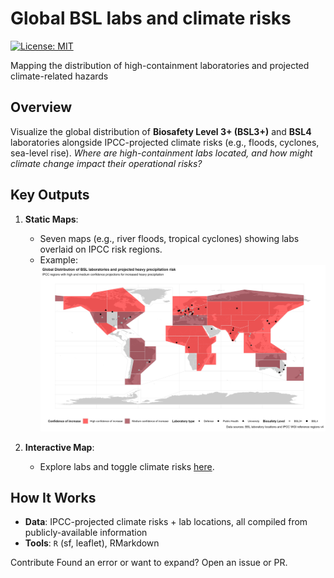 # Global BSL labs and climate risks
[![License: MIT](https://img.shields.io/badge/License-MIT-yellow.svg)](https://opensource.org/licenses/MIT)

Mapping the distribution of high-containment laboratories and projected climate-related hazards

## Overview  
Visualize the global distribution of **Biosafety Level 3+ (BSL3+)** and **BSL4** laboratories alongside IPCC-projected climate risks (e.g., floods, cyclones, sea-level rise). *Where are high-containment labs located, and how might climate change impact their operational risks?*  

## Key Outputs  
1. **Static Maps**:  
   - Seven maps (e.g., river floods, tropical cyclones) showing labs overlaid on IPCC risk regions.  
   - Example:
     ![Heavy Precipitation Risk](figures/bslmap_heavyprecipitation.png)  

2. **Interactive Map**:  
   - Explore labs and toggle climate risks [here](outputs/map.html).  

## How It Works  
- **Data**: IPCC-projected climate risks + lab locations, all compiled from publicly-available information
- **Tools**: `R` (sf, leaflet), RMarkdown 

Contribute
Found an error or want to expand? Open an issue or PR.
